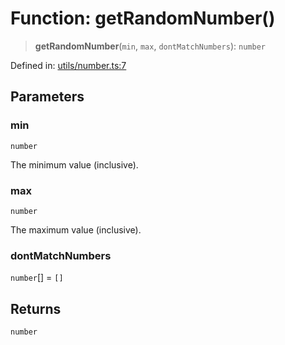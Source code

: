 # Function: getRandomNumber()

> **getRandomNumber**(`min`, `max`, `dontMatchNumbers`): `number`

Defined in: [utils/number.ts:7](https://github.com/MohammadAObed/typescript-common/blob/d459fa9d26ecd375ae77c552795d7f7b8662e87a/src/utils/number.ts#L7)

## Parameters

### min

`number`

The minimum value (inclusive).

### max

`number`

The maximum value (inclusive).

### dontMatchNumbers

`number`[] = `[]`

## Returns

`number`
